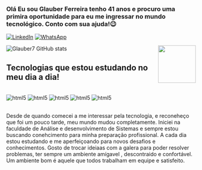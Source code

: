 ### Olá Eu sou Glauber Ferreira tenho 41 anos e procuro uma primira oportunidade  para eu me ingressar no mundo tecnológico. Conto com sua ajuda!😉

[![LinkedIn](https://img.shields.io/badge/LinkedIn-0077B5?style=for-the-badge&logo=linkedin&logoColor=white)](https://www.linkedin.com/in/glauber-ferreira-a314b867)
[![WhatsApp](https://img.shields.io/badge/WhatsApp-25D366?style=for-the-badge&logo=whatsapp&logoColor=white)](https://wa.me/5519992948329)

<div>  
  <img align="right" height="100em" src="https://github-readme-stats.vercel.app/api/top-langs/?username=Glauber7&layout=compact&langs_count=16&theme=dracula"/>
</div>

![Glauber7 GitHub stats](https://github-readme-stats.vercel.app/api?username=Glauber7&show_icons=true&theme=dracula)


## Tecnologias  que estou estudando no meu dia a dia!


<div style="display: inline_block "><br/>
    <img aline="center" alt="html5" src="https://img.shields.io/badge/HTML5-E34F26?style=for-the-badge&logo=html5&logoColor=white"/>
    <img aline="center" alt="html5" src="https://img.shields.io/badge/CSS3-1572B6?style=for-the-badge&logo=css3&logoColor=white"/>
    <img aline="center" alt="html5" src="https://img.shields.io/badge/JavaScript-323330?style=for-the-badge&logo=javascript&logoColor=F7DF1E"/>
    <img aline="center" alt="html5" src="https://img.shields.io/badge/MySQL-00000F?style=for-the-badge&logo=mysql&logoColor=white"/>   
    <img aline = "center" alt = "html5" src = "https://img.shields.io/badge/Python-14354C?style=for-the-badge&logo=python&logoColor=white"/>
<div/><br/>
  
Desde de quando comecei a me interessar pela tecnologia, e reconeheço que foi um pouco tarde, meu mundo mudou completamente.
Iniciei na faculdade de Análise e desenvolvimento de Sistemas e sempre estou buscando conehcimento para minha preparação profissional.
A  cada dia estou estudando e me aperfeiçoando para novos desafios e conhecimentos.
Gosto de trocar ideiaas com  a  galera para poder resolver problemas, ter sempre um ambiente amígavel , descontraido e confortável.
Um ambiente bom é aquele que todos trabalham em equipe e satisfeito.
